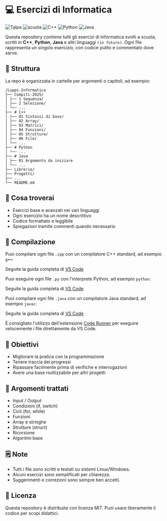 # 💻 Esercizi di Informatica

![Talpa](https://img.shields.io/badge/Talpa-🐾%20online-green)
![scuola](https://img.shields.io/badge/scuola-IIS%20F.Corni-red)
![C++](https://img.shields.io/badge/language-C%2B%2B-blue?logo=c%2B%2B&logoColor=white)
![Python](https://img.shields.io/badge/language-Python-3776AB?logo=python&logoColor=white)
![Java](https://img.shields.io/badge/language-Java-007396?logo=openjdk&logoColor=white)

Questa repository contiene tutti gli esercizi di informatica svolti a scuola, scritti in **C++**, **Python**, **Java** e altri linguaggi `(in futuro)`. Ogni file rappresenta un singolo esercizio, con codice pulito e commentato dove serve.

## 📂 Struttura

La repo è organizzata in cartelle per argomenti o capitoli, ad esempio:

```
/Luppi-Informatica
├── Compiti-2025/
│ ├── 1 Sequenza/
│ ├── 2 Selezione/
│ └── ...
├── # C++
│ ├── 01 Sintassi di base/
│ ├── 02 Array/
│ ├── 03 Matrici/
│ ├── 04 Funzioni/
│ ├── 05 Strutture/
│ ├── 06 File/
│ └── ...
├── # Python
│ └── ...
├── # Java
│ ├── 01 Argomento da iniziare
│ └── ...
├── Librerie/
├── Progetti/
├── ...
└── README.md
```

## 🧠 Cosa troverai

- Esercizi base e avanzati nei vari linguaggi
- Ogni esercizio ha un nome descrittivo
- Codice formattato e leggibile
- Spiegazioni tramite commenti quando necessario

## 🚀 Compilazione

Puoi compilare ogni file `.cpp` con un compilatore C++ standard, ad esempio `g++`:

Seguite la guida completa di [VS Code](https://code.visualstudio.com/docs/cpp/config-mingw)

Puoi eseguire ogni file `.py` con l'interprete Python, ad esempio `python`:

Seguite la guida completa di [VS Code](https://code.visualstudio.com/docs/python/python-quick-start)

Puoi compilare ogni file `.java` con un compilatore Java standard, ad esempio `javac`:

Seguite la guida completa di [VS Code](https://code.visualstudio.com/docs/java/java-tutorial)

È consigliato l'utilizzo dell'estensione [Code Runner](https://marketplace.visualstudio.com/items?itemName=formulahendry.code-runner) per eseguire velocemente i file direttamente da VS Code.

## 📌 Obiettivi

- Migliorare la pratica con la programmazione
- Tenere traccia dei progressi
- Ripassare facilmente prima di verifiche e interrogazioni
- Avere una base riutilizzabile per altri progetti

## 📖 Argomenti trattati

- Input / Output
- Condizioni (if, switch)
- Cicli (for, while)
- Funzioni
- Array e stringhe
- Strutture (struct)
- Ricorsione
- Algoritmi base

## 🗒️ Note

- Tutti i file sono scritti e testati su sistemi Linux/Windows.
- Alcuni esercizi sono semplificati per chiarezza.
- Suggerimenti e correzioni sono sempre ben accetti.

## 📎 Licenza

Questa repository è distribuita con licenza MIT. Puoi usare liberamente il codice per scopi didattici.
